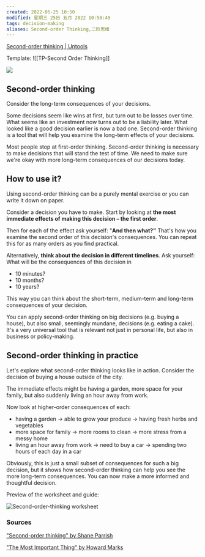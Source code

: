 ```yaml
---
created: 2022-05-25 10:50
modified: 星期三 25日 五月 2022 10:50:49
tags: decision-making
aliases: Second-order Thinking,二阶思维
---
```

[Second-order thinking | Untools](https://untools.co/second-order-thinking)

Template: 
![[TP-Second Order Thinking]]


![](https://assets-us-01.kc-usercontent.com:443/c6e42f10-0ed4-0062-585c-b740aa1ad46c/5bbfb507-ef8b-4cc7-b56d-6071f5eeb178/second-order-icon.png)

## Second-order thinking

Consider the long-term consequences of your decisions.

Some decisions seem like wins at first, but turn out to be losses over time. What seems like an investment now turns out to be a liability later. What looked like a good decision earlier is now a bad one. Second-order thinking is a tool that will help you examine the long-term effects of your decisions.

Most people stop at first-order thinking. Second-order thinking is necessary to make decisions that will stand the test of time. We need to make sure we're okay with more long-term consequences of our decisions today.

## How to use it?

Using second-order thinking can be a purely mental exercise or you can write it down on paper.

Consider a decision you have to make. Start by looking at **the most immediate effects of making this decision – the first order**.

Then for each of the effect ask yourself: "**And then what?"** That's how you examine the second order of this decision's consequences. You can repeat this for as many orders as you find practical.

Alternatively, **think about the decision in different timelines**. Ask yourself: What will be the consequences of this decision in

-   10 minutes? 
-   10 months?
-   10 years?

This way you can think about the short-term, medium-term and long-term consequences of your decision.

You can apply second-order thinking on big decisions (e.g. buying a house), but also small, seemingly mundane, decisions (e.g. eating a cake). It's a very universal tool that is relevant not just in personal life, but also in business or policy-making.

## Second-order thinking in practice

Let's explore what second-order thinking looks like in action. Consider the decision of buying a house outside of the city.

The immediate effects might be having a garden, more space for your family, but also suddenly living an hour away from work.

Now look at higher-order consequences of each:

-   having a garden → able to grow your produce → having fresh herbs and vegetables
-   more space for family → more rooms to clean → more stress from a messy home 
-   living an hour away from work → need to buy a car → spending two hours of each day in a car

Obviously, this is just a small subset of consequences for such a big decision, but it shows how second-order thinking can help you see the more long-term consequences. You can now make a more informed and thoughtful decision.

Preview of the worksheet and guide:

![Second-order-thinking worksheet](https://assets-us-01.kc-usercontent.com:443/c6e42f10-0ed4-0062-585c-b740aa1ad46c/33a4ba35-af39-4b57-b23e-e4985feaa566/Worksheet-second-order-thinking.png)

### Sources

["Second-order thinking" by Shane Parrish](https://fs.blog/2016/04/second-order-thinking/)

["The Most Important Thing" by Howard Marks](https://www.goodreads.com/book/show/10454418-the-most-important-thing)
